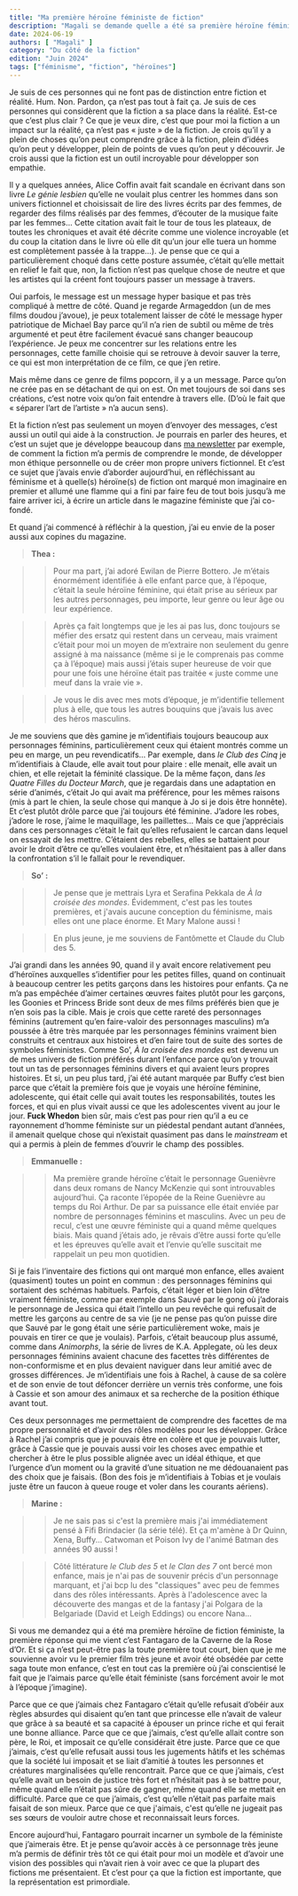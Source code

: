```yaml
---
title: "Ma première héroïne féministe de fiction"
description: "Magali se demande quelle a été sa première héroïne féministe dans la fiction et comment ça a contribué à créer la féministe qu'elle est aujourd'hui ? Elle en profite pour poser la même question à ses collègues... "
date: 2024-06-19
authors: [ "Magali" ]
category: "Du côté de la fiction"
edition: "Juin 2024"
tags: ["féminisme", "fiction", "héroïnes"]
---
```


Je suis de ces personnes qui ne font pas de distinction entre fiction et réalité. Hum. Non. Pardon, ça n’est pas tout à fait ça. Je suis de ces personnes qui considèrent que la fiction a sa place dans la réalité. Est-ce que c’est plus clair ? Ce que je veux dire, c’est que pour moi la fiction a un impact sur la réalité, ça n’est pas « juste » de la fiction. Je crois qu’il y a plein de choses qu’on peut comprendre grâce à la fiction, plein d’idées qu’on peut y développer, plein de points de vues qu’on peut y découvrir. Je crois aussi que la fiction est un outil incroyable pour développer son empathie.

Il y a quelques années, Alice Coffin avait fait scandale en écrivant dans son livre _Le génie lesbien_ qu’elle ne voulait plus centrer les hommes dans son univers fictionnel et choisissait de lire des livres écrits par des femmes, de regarder des films réalisés par des femmes, d’écouter de la musique faite par les femmes… Cette citation avait fait le tour de tous les plateaux, de toutes les chroniques et avait été décrite comme une violence incroyable (et du coup la citation dans le livre où elle dit qu’un jour elle tuera un homme est complètement passée à la trappe…). Je pense que ce qui a particulièrement choqué dans cette posture assumée, c’était qu’elle mettait en relief le fait que, non, la fiction n’est pas quelque chose de neutre et que les artistes qui la créent font toujours passer un message à travers.

Oui parfois, le message est un message hyper basique et pas très compliqué à mettre de côté. Quand je regarde Armageddon (un de mes films doudou j’avoue), je peux totalement laisser de côté le message hyper patriotique de Michael Bay parce qu’il n’a rien de subtil ou même de très argumenté et peut être facilement évacué sans changer beaucoup l’expérience. Je peux me concentrer sur les relations entre les personnages, cette famille choisie qui se retrouve à devoir sauver la terre, ce qui est mon interprétation de ce film, ce que j’en retire.

Mais même dans ce genre de films popcorn, il y a un message. Parce qu’on ne crée pas en se détachant de qui on est. On met toujours de soi dans ses créations, c’est notre voix qu’on fait entendre à travers elle. (D’où le fait que « séparer l’art de l’artiste » n’a aucun sens). 

Et la fiction n’est pas seulement un moyen d’envoyer des messages, c’est aussi un outil qui aide à la construction. Je pourrais en parler des heures, et c’est un sujet que je développe beaucoup dans [ma newsletter](https://magalimilbergue.substack.com/) par exemple, de comment la fiction m’a permis de comprendre le monde, de développer mon éthique personnelle ou de créer mon propre univers fictionnel. Et c’est ce sujet que j’avais envie d’aborder aujourd’hui, en réfléchissant au féminisme et à quelle(s) héroïne(s) de fiction ont marqué mon imaginaire en premier et allumé une flamme qui a fini par faire feu de tout bois jusqu’à me faire arriver ici, à écrire un article dans le magazine féministe que j’ai co-fondé. 

Et quand j’ai commencé à réfléchir à la question, j’ai eu envie de la poser aussi aux copines du magazine. 

>**Thea :**

>>Pour ma part, j’ai adoré Ewilan de Pierre Bottero. Je m’étais énormément identifiée à elle enfant parce que, à l’époque, c’était la seule héroïne féminine, qui était prise au sérieux par les autres personnages, peu importe, leur genre ou leur âge ou leur expérience.


>>Après ça fait longtemps que je les ai pas lus, donc toujours se méfier des ersatz qui restent dans un cerveau, mais vraiment c’était pour moi un moyen de m’extraire non seulement du genre assigné à ma naissance (même si je le comprenais pas comme ça à l’époque) mais aussi j’étais super heureuse de voir que pour une fois une héroïne était pas traitée « juste comme une meuf dans la vraie vie ».


>>Je vous le dis avec mes mots d’époque, je m’identifie tellement plus à elle, que tous les autres bouquins que j’avais lus avec des héros masculins.


Je me souviens que dès gamine je m’identifiais toujours beaucoup aux personnages féminins, particulièrement ceux qui étaient montrés comme un peu en marge, un peu revendicatifs… Par exemple, dans _le Club des Cinq_ je m’identifiais à Claude, elle avait tout pour plaire : elle menait, elle avait un chien, et elle rejetait la féminité classique. De la même façon, dans _les Quatre Filles du Docteur March_, que je regardais dans une adaptation en série d’animés, c’était Jo qui avait ma préférence, pour les mêmes raisons (mis à part le chien, la seule chose qui manque à Jo si je dois être honnête). Et c’est plutôt drôle parce que j’ai toujours été féminine. J’adore les robes, j’adore le rose, j’aime le maquillage, les paillettes… Mais ce que j’appréciais dans ces personnages c’était le fait qu’elles refusaient le carcan dans lequel on essayait de les mettre. C’étaient des rebelles, elles se battaient pour avoir le droit d’être ce qu’elles voulaient être, et n’hésitaient pas à aller dans la confrontation s’il le fallait pour le revendiquer. 
 

>**So’ :**

>>Je pense que je mettrais Lyra et Serafina Pekkala de _À la croisée des mondes_. Évidemment, c'est pas les toutes premières, et j'avais aucune conception du féminisme, mais elles ont une place énorme. Et Mary Malone aussi !


>>En plus jeune, je me souviens de Fantômette et Claude du Club des 5.


J’ai grandi dans les années 90, quand il y avait encore relativement peu d’héroïnes auxquelles s’identifier pour les petites filles, quand on continuait à beaucoup centrer les petits garçons dans les histoires pour enfants. Ça ne m’a pas empêchée d’aimer certaines œuvres faites plutôt pour les garçons, les Goonies et Princess Bride sont deux de mes films préférés bien que je n’en sois pas la cible. Mais je crois que cette rareté des personnages féminins (autrement qu’en faire-valoir des personnages masculins) m’a poussée à être très marquée par les personnages féminins vraiment bien construits et centraux aux histoires et d’en faire tout de suite des sortes de symboles féministes. Comme So’, _À la croisée des mondes_ est devenu un de mes univers de fiction préférés durant l’enfance parce qu’on y trouvait tout un tas de personnages féminins divers et qui avaient leurs propres histoires. Et si, un peu plus tard, j’ai été autant marquée par Buffy c’est bien parce que c’était la première fois que je voyais une héroïne féminine, adolescente, qui était celle qui avait toutes les responsabilités, toutes les forces, et qui en plus vivait aussi ce que les adolescentes vivent au jour le jour. **Fuck Whedon** bien sûr, mais c’est pas pour rien qu’il a eu ce rayonnement d’homme féministe sur un piédestal pendant autant d’années, il amenait quelque chose qui n’existait quasiment pas dans le _mainstream_ et qui a permis à plein de femmes d’ouvrir le champ des possibles. 
 

>**Emmanuelle :**

>>Ma première grande héroïne c’était le personnage Guenièvre dans deux romans de Nancy McKenzie qui sont introuvables aujourd’hui. Ça raconte l’épopée de la Reine Guenièvre au temps du Roi Arthur. De par sa puissance elle était enviée par nombre de personnages féminins et masculins. Avec un peu de recul, c’est une œuvre féministe qui a quand même quelques biais. Mais quand j’étais ado, je rêvais d’être aussi forte qu’elle et les épreuves qu’elle avait et l’envie qu’elle suscitait me rappelait un peu mon quotidien.


 
Si je fais l’inventaire des fictions qui ont marqué mon enfance, elles avaient (quasiment) toutes un point en commun : des personnages féminins qui sortaient des schémas habituels. Parfois, c’était léger et bien loin d’être vraiment féministe, comme par exemple dans Sauvé par le gong où j’adorais le personnage de Jessica qui était l’intello un peu revêche qui refusait de mettre les garçons au centre de sa vie (je ne pense pas qu’on puisse dire que Sauvé par le gong était une série particulièrement woke, mais je pouvais en tirer ce que je voulais). Parfois, c’était beaucoup plus assumé, comme dans _Animorphs_, la série de livres de K.A. Applegate, où les deux personnages féminins avaient chacune des facettes très différentes de non-conformisme et en plus devaient naviguer dans leur amitié avec de grosses différences. Je m’identifiais une fois à Rachel, à cause de sa colère et de son envie de tout défoncer derrière un vernis très conforme, une fois à Cassie et son amour des animaux et sa recherche de la position éthique avant tout. 

Ces deux personnages me permettaient de comprendre des facettes de ma propre personnalité et d’avoir des rôles modèles pour les développer. Grâce à Rachel j’ai compris que je pouvais être en colère et que je pouvais lutter, grâce à Cassie que je pouvais aussi voir les choses avec empathie et chercher à être le plus possible alignée avec un idéal éthique, et que l’urgence d’un moment ou la gravité d’une situation ne me dédouanaient pas des choix que je faisais. (Bon des fois je m’identifiais à Tobias et je voulais juste être un faucon à queue rouge et voler dans les courants aériens). 
 

>**Marine :**

>>Je ne sais pas si c'est la première mais j'ai immédiatement pensé à Fifi Brindacier (la série télé). Et ça m'amène à Dr Quinn, Xena, Buffy... Catwoman et Poison Ivy de l'animé Batman des années 90 aussi ! 


>>Côté littérature _le Club des 5_ et _le Clan des 7_ ont bercé mon enfance, mais je n'ai pas de souvenir précis d'un personnage marquant, et j'ai bcp lu des "classiques" avec peu de femmes dans des rôles intéressants. Après à l'adolescence avec la découverte des mangas et de la fantasy j'ai Polgara de la Belgariade (David et Leigh Eddings) ou encore Nana…

 
Si vous me demandez qui a été ma première héroïne de fiction féministe, la première réponse qui me vient c’est Fantagaro de la Caverne de la Rose d’Or. Et si ça n’est peut-être pas la toute première tout court, bien que je me souvienne avoir vu le premier film très jeune et avoir été obsédée par cette saga toute mon enfance, c’est en tout cas la première où j’ai conscientisé le fait que je l’aimais parce qu’elle était féministe (sans forcément avoir le mot à l’époque j’imagine). 

Parce que ce que j’aimais chez Fantagaro c’était qu’elle refusait d’obéir aux règles absurdes qui disaient qu’en tant que princesse elle n’avait de valeur que grâce à sa beauté et sa capacité à épouser un prince riche et qui ferait une bonne alliance. Parce que ce que j’aimais, c’est qu’elle allait contre son père, le Roi, et imposait ce qu’elle considérait être juste. Parce que ce que j’aimais, c’est qu’elle refusait aussi tous les jugements hâtifs et les schémas que la société lui imposait et se liait d’amitié à toutes les personnes et créatures marginalisées qu’elle rencontrait. Parce que ce que j’aimais, c’est qu’elle avait un besoin de justice très fort et n’hésitait pas à se battre pour, même quand elle n’était pas sûre de gagner, même quand elle se mettait en difficulté. Parce que ce que j’aimais, c’est qu’elle n’était pas parfaite mais faisait de son mieux. Parce que ce que j'aimais, c'est qu’elle ne jugeait pas ses sœurs de vouloir autre chose et reconnaissait leurs forces. 

Encore aujourd’hui, Fantagaro pourrait incarner un symbole de la féministe que j’aimerais être. Et je pense qu’avoir accès à ce personnage très jeune m’a permis de définir très tôt ce qui était pour moi un modèle et d’avoir une vision des possibles qui n’avait rien à voir avec ce que la plupart des fictions me présentaient. Et c’est pour ça que la fiction est importante, que la représentation est primordiale. 